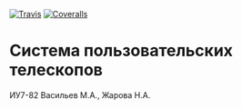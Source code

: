 [![Travis][build-badge]][build]
[![Coveralls][coveralls-badge]][coveralls]

# Система пользовательских телескопов

ИУ7-82 Васильев М.А., Жарова Н.А.

[build-badge]: https://img.shields.io/travis/Max-o-Nat/Telescopes/master.png?style=flat-square
[build]: https://travis-ci.org/Max-o-Nat/Telescopes

[coveralls-badge]: https://img.shields.io/coveralls/Max-o-Nat/Telescopes/master.png?style=flat-square
[coveralls]: https://coveralls.io/github/Max-o-Nat/Telescopes